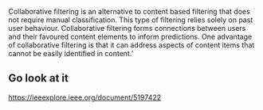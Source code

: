 Collaborative filtering is an alternative to content based filtering that does not require manual classification. This type of filtering relies solely on past user behaviour.
Collaborative filtering forms connections between users and their favoured content elements to inform predictions.
One advantage of collaborative filtering is that it can address aspects of content items that cannot be easily identified in content.’
## Go look at it
https://ieeexplore.ieee.org/document/5197422